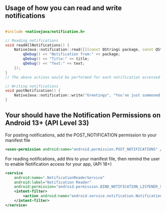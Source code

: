## Usage of how you can read and write notifications

```c++

#include <nativejava/notification.h>

// Reading notifications
void readAllNotifications() {
    NativeJava::notification::read([](const QString& package, const QString& title, const QString& text) {
        qDebug() << "Notification from:" << package;
        qDebug() << "Title:" << title;
        qDebug() << "Text:" << text;
    });
}
// The above actions would be performed for each notification accessed

// Writing notifications
void postNotification() {
    NativeJava::notification::write("Greetings", "You've just summoned a toast of chaos!", 101);
}

```

## Your should have the Notification Permissions on Android 13+ (API Level 33)
 For posting notifications, add the POST_NOTIFICATION permission to your manifest file
```xml
<uses-permission android:name="android.permission.POST_NOTIFICATIONS" />
```

For reading notifications, add this to your manifest file, then remind the user to enable Notification access for your app, (API 18+)
```xml
<service
    android:name=".NotificationReaderService"
    android:label="Notification Reader"
    android:permission="android.permission.BIND_NOTIFICATION_LISTENER_SERVICE">
    <intent-filter>
        <action android:name="android.service.notification.NotificationListenerService" />
    </intent-filter>
</service>
```


